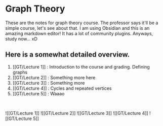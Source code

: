# Graph Theory
These are the notes for graph theory course. The professor says it'll be a simple course, let's see about that. I am using Obsidian and this is an amazing markdown editor! It has a lot of community plugins. Anyways, study now... xD

## Here is a somewhat detailed overview.
1. [[GT/Lecture 1]] : Introduction to the course and grading. Defining graphs
2. [[GT/Lecture 2]] : Something more here
3. [[GT/Lecture 3]] : Something more
4. [[GT/Lecture 4]] : Cycles and repeated vertices
5. [[GT/Lecture 5]] : Waaao

<br>

![[GT/Lecture 1]]
![[GT/Lecture 2]]
![[GT/Lecture 3]]
![[GT/Lecture 4]]
![[GT/Lecture 5]]